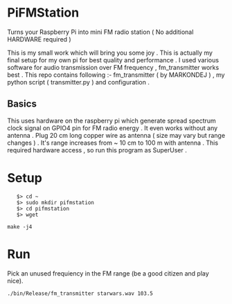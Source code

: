 # PiFMStation
Turns your Raspberry Pi into mini FM radio station ( No additional HARDWARE required )

This is my small work which will bring you some joy . This is actually my final setup for my own pi for best quality and performance . I used various software for audio transmission over FM frequency , fm_transmitter works best . This repo contains following :-  fm_transmitter ( by MARKONDEJ ) , my python script ( transmitter.py ) and configuration .

## Basics

This uses hardware on the raspberry pi which generate spread spectrum clock signal on GPIO4 pin for FM radio energy . It even works without any antenna . Plug 20 cm long copper wire as antenna ( size may vary but range changes ) . It's range increases from  ~ 10 cm to 100 m with antenna . This required hardware access , so run this program as SuperUser .

# Setup

       $> cd ~
       $> sudo mkdir pifmstation
       $> cd pifmstation
       $> wget 
``make -j4``

# Run

Pick an unused frequiency in the FM range (be a good citizen and play nice).

```
./bin/Release/fm_transmitter starwars.wav 103.5
```
